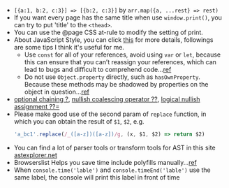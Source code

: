 - `[{a:1, b:2, c:3}] => [{b:2, c:3}]` by `arr.map({a, ...rest} => rest)`
- If you want every page has the same title when use `window.print()`, you can try to put 'title' to the `<thead>`.
- You can use the @page CSS at-rule to modify the setting of print.
- About JavaScript Style, you can click [this](https://github.com/airbnb/javascript) for more details, followings are some tips I think it's useful for me.
  - Use `const` for all of your references, avoid using `var` or `let`, because this can ensure that you can’t reassign your references, which can lead to bugs and difficult to comprehend code...[ref](https://github.com/airbnb/javascript#references--prefer-const)
  - Do not use `Object.property` directly, such as `hasOwnProperty`. Because these methods may be shadowed by properties on the object in question...[ref](https://github.com/airbnb/javascript#objects--prototype-builtins)
- [optional chaining ?](https://developer.mozilla.org/en-US/docs/Web/JavaScript/Reference/Operators/Optional_chaining), [nullish coalescing operator ??](https://developer.mozilla.org/en-US/docs/Web/JavaScript/Reference/Operators/Nullish_coalescing_operator), [logical nullish assignment ??=](https://developer.mozilla.org/en-US/docs/Web/JavaScript/Reference/Operators/Logical_nullish_assignment)
- Please make good use of the second param of `replace` function, in which you can obtain the result of `$1`, `$2`, e.g.
  ```javascript
  'a_bc1'.replace(/_([a-z])([a-z])/g, (x, $1, $2) => return $2)
  ```
- You can find a lot of parser tools or transform tools for AST in this site [astexplorer.net](https://astexplorer.net/)
- Browserslist Helps you save time include polyfills manually...[ref](https://stackoverflow.com/questions/55510405/what-is-the-significance-of-browserslist-in-package-json-created-by-create-react)
- When `console.time('lable')` and `console.timeEnd('lable')` use the same label, the console will print this label in front of time
